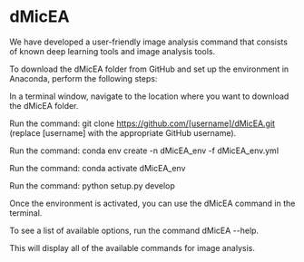 # dMicEA
We have developed a user-friendly image analysis command that consists of known deep learning tools and image analysis tools.

To download the dMicEA folder from GitHub and set up the environment in Anaconda, perform the following steps:

In a terminal window, navigate to the location where you want to download the dMicEA folder.

Run the command: git clone https://github.com/[username]/dMicEA.git (replace [username] with the appropriate GitHub username).

Run the command: conda env create -n dMicEA_env -f dMicEA_env.yml

Run the command: conda activate dMicEA_env

Run the command: python setup.py develop

Once the environment is activated, you can use the dMicEA command in the terminal. 

To see a list of available options, run the command dMicEA --help. 

This will display all of the available commands for image analysis.
